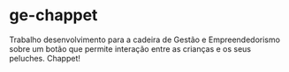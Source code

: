# ge-chappet
Trabalho desenvolvimento para a cadeira de Gestão e Empreendedorismo sobre um botão que permite interação entre as crianças e os seus peluches. Chappet!
